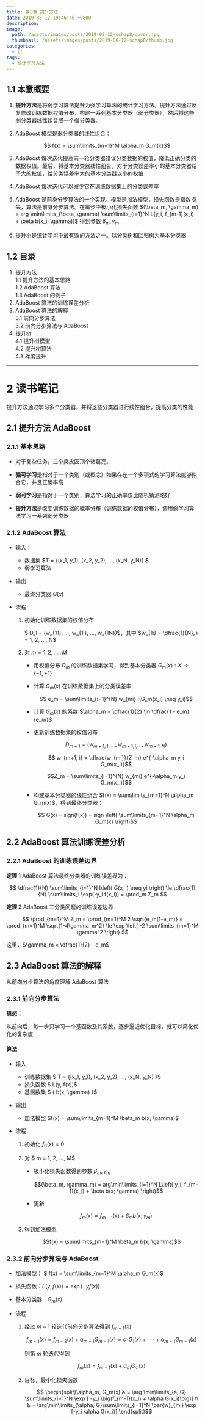 ```yaml
---
title: 第8章 提升方法
date: 2019-08-12 19:46:46 +0800
description:
image:
  path: /assets/images/posts/2019-08-12-schap8/cover.jpg
  thumbnail: /assets/images/posts/2019-08-12-schap8/thumb.jpg
categories:
  - it
tags:
  - 统计学习方法
---
```


## 1.1 本意概要

1. **提升方法**是将弱学习算法提升为强学习算法的统计学习方法。提升方法通过反复修改训练数据权值分布，构建一系列基本分类器（弱分类器），然后将这些弱分类器线性组合成一个强分类器。

2. AdaBoost 模型是弱分类器的线性组合：

   $$ f(x) = \sum\limits_{m=1}^M \alpha_m G_m(x)$$

3. AdaBoost 每次迭代提高前一轮分类器错误分类数据的权值，降低正确分类的数据权值。最后，将基本分类器线性组合，对于分类误差率小的基本分类器给予大的权值，给分类误差率大的基本分类器以小的权值

4. AdaBoost 每次迭代可以减少它在训练数据集上的分类误差率

5. AdaBoost 是前身分步算法的一个实现。模型是加法模型，损失函数是指数损失，算法是前身分步算法。在每步中极小化损失函数 $(\beta_m, \gamma_m) = arg \min\limits_{\beta, \gamma} \sum\limits_{i=1}^N L(y_i, f_{m-1}(x_i) + \beta b(x_i; \gamma))$ 得到参数 $\beta_m, \gamma_m$

6. 提升树是统计学习中最有效的方法之一。以分类树和回归树为基本分类器

## 1.2 目录

1. 提升方法  
   1.1 提升方法的基本思路  
   1.2 AdaBoost 算法  
   1.3 AdaBoost 的例子
2. AdaBoost 算法的训练误差分析
3. AdaBoost 算法的解释  
   3.1 前向分步算法  
   3.2 前向分步算法与 AdaBoost
4. 提升树  
   4.1 提升树模型  
   4.2 提升树算法  
   4.3 梯度提升

---

# 2 读书笔记

提升方法通过学习多个分类器，并将这些分类器进行线性组合，提高分类的性能

## 2.1 提升方法 AdaBoost

### 2.1.1 基本思路

- 对于复杂任务，三个臭皮匠顶个诸葛亮。

- **强可学习**是指对于一个类别（或概念）如果存在一个多项式的学习算法能够拟合它，并且正确率高

- **弱可学习**是指对于一个类别，算法学习的正确率仅比随机猜测略好

- **提升方法**是改变训练数据的概率分布（训练数据的权值分布），调用弱学习算法学习一系列弱分类器

### 2.1.2 AdaBoost 算法

- 输入：

  - 数据集 $T = \{(x_1, y_1), (x_2, y_2), ..., (x_N, y_N)\} $
  - 弱学习算法

- 输出

  - 最终分类器 $G(x)$

- 流程

  1. 初始化训练数据集的权值分布

     $ D_1 = (w_{11}, ..., w_{1i}, ..., w_{1N})$，其中 $w_{1i} = \dfrac{1}{N}, i = 1, 2, ..., N$

  2. 对 $m = 1, 2, ...., M$

     - 用权值分布 $D_m$ 的训练数据集学习，得到基本分类器 $G_m(x): X \to \{-1, +1\}$

     - 计算 $G_m(x)$ 在训练数据集上的分类误差率

       $$ e_m = \sum\limits_{i=1}^{N} w_{mi} I(G_m(x_i) \neq y_i)$$

     - 计算 $G_m(x)$ 的系数 $\alpha_m = \dfrac{1}{2} \ln \dfrac{1 - e_m}{e_m}$

     - 更新训练数据集的权值分布

       $$ D_{m+1} = (w_{m+1, 1}, ..., w_{m+1, i, }..., w_{m+1, N})$$

       $$ w_{m+1, i} = \dfrac{w_{mi}}{Z_m} e^{-\alpha_m y_i G_m(x_i)}$$

       $$Z_m = \sum\limits_{i=1}^{N} w_{mi} e^{-\alpha_m y_i G_m(x_i)}$$

     - 构建基本分类器的线性组合 $f(x) = \sum\limits_{m=1}^N \alpha_m G_m(x)$，得到最终分类器：

       $$ G(x) = sign(f(x)) = sign \left( \sum\limits_{m=1}^N \alpha_m G_m(x)  \right)$$

## 2.2 AdaBoost 算法训练误差分析

### 2.2.1 AdaBoost 的训练误差边界

**定理 1** AdaBoost 算法最终分类器的训练误差界为：

$$
\dfrac{1}{N} \sum\limits_{i=1}^N I\left( G(x_i) \neq yi \right) \le \dfrac{1}{N} \sum\limits_i \exp(-y_i f(x_i)) = \prod_m Z_m
$$

**定理 2** AdaBoost 二分类问题的训练误差边界

$$
\prod_{m=1}^M Z_m = \prod_{m=1}^M 2 \sqrt{e_m(1-e_m)} = \prod_{m=1}^M \sqrt{1-4\gamma_m^2} \le \exp \left( -2 \sum\limits_{m=1}^M \gamma^2 \right)
$$

这里，$\gamma_m = \dfrac{1}{2} - e_m$

## 2.3 AdaBoost 算法的解释

从前向分步算法的角度理解 AdaBoost 算法

### 2.3.1 前向分步算法

**思想：**

从前向后，每一步只学习一个基函数及其系数，逐步逼近优化目标，就可以简化优化的复杂度

#### 算法

- 输入

  - 训练数据集 $ T = \{(x_1, y_1), (x_2, y_2), ..., (x_N, y_N) \}$
  - 损失函数 $ L(y, f(x))$
  - 基函数集 $ \{ b(x; \gamma) \}$

- 输出

  - 加法模型 $f(x) = \sum\limits_{m=1}^M \beta_m b(x; \gamma)$

- 流程

  1. 初始化 $f_0(x) = 0$

  2. 对 $ m = 1, 2, ..., M$

     - 极小化损失函数得到参数 $\beta_m, \gamma_m$

       $$(\beta_m, \gamma_m) = arg\min\limits_{i=1}^N L\left( y_i, f_{m-1}(x_i) + \beta b(x; \gamma) \right)$$

     - 更新

       $$ f_m(x) = f_{m-1}(x) + \beta_m b(x; \gamma_m)$$

  3. 得到加法模型

     $$f(x) = \sum\limits_{m=1}^M \beta_m b(x; \gamma)$$

### 2.3.2 前向分步算法与 AdaBoost

- 加法模型： $ f(x) = \sum\limits_{m=1}^M \alpha_m G_m(x)$
- 损失函数：$L(y, f(x)) = \exp (-y f(x))$

- 基本分类器：$G_m(x)$

- 流程

  1. 经过 $m-1$ 轮迭代前向分步算法得到 $f_{m-1}(x)$

     $$ f_{m-1}(x) = f_{m-2}(x) + \alpha_{m-1} G_{m-1}(x) = \alpha_1 G_1(x) + ··· + \alpha_{m-1} G_{m-1}(x)$$

     则第 $m$ 轮迭代得到

     $$ f_m(x) = f_{m-1}(x) + \alpha_m G_m(x)$$

  2. 目标，最小化损失函数

     $$ \begin{split}\alpha_m, G_m(x) & = \arg \min\limits_{a, G} \sum\limits_{i=1}^N \exp [ -y_i \big(f_{m-1}(x_i) + \alpha G(x_i)\big)] \\ & = \arg\min\limits_{\alpha, G}\sum\limits_{i=1}^N \bar{w}_{mi} \exp [-y_i \alpha G(x_i)] \end{split}$$
